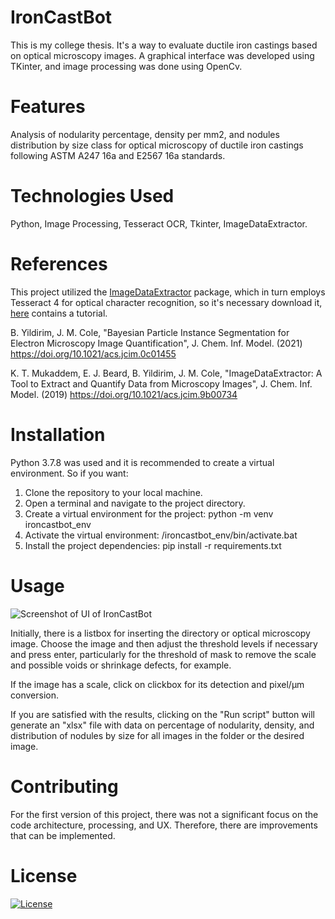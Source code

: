 # IronCastBot
This is my college thesis. It's a way to evaluate ductile iron castings based on optical microscopy images. A graphical interface was developed using TKinter, and image processing was done using OpenCv.

# Features
Analysis of nodularity percentage, density per mm2, and nodules distribution by size class for optical microscopy of ductile iron castings following ASTM A247 16a and E2567 16a standards.

# Technologies Used
Python, Image Processing, Tesseract OCR, Tkinter, ImageDataExtractor.

# References
This project utilized the [ImageDataExtractor](https://github.com/by256/imagedataextractor) package, which in turn employs Tesseract 4 for optical character recognition, so it's necessary download it, [here](https://tesseract-ocr.github.io/tessdoc/Installation.html) contains a tutorial.

B. Yildirim, J. M. Cole, "Bayesian Particle Instance Segmentation for Electron Microscopy Image Quantification", J. Chem. Inf. Model. (2021) https://doi.org/10.1021/acs.jcim.0c01455

K. T. Mukaddem, E. J. Beard, B. Yildirim, J. M. Cole, "ImageDataExtractor: A Tool to Extract and Quantify Data from Microscopy Images", J. Chem. Inf. Model. (2019) https://doi.org/10.1021/acs.jcim.9b00734

# Installation
Python 3.7.8 was used and it is recommended to create a virtual environment. 
So if you want:
1. Clone the repository to your local machine.
2. Open a terminal and navigate to the project directory.
3. Create a virtual environment for the project:
python -m venv ironcastbot_env
4. Activate the virtual environment:
<path>/ironcastbot_env/bin/activate.bat
5. Install the project dependencies:
pip install -r requirements.txt

# Usage

![Screenshot of UI  of IronCastBot](https://dsm01pap007files.storage.live.com/y4mV3_AHbNOXDyE0HmbJSgR4ZS2bcHqhjF1pOgWDgcARtSQ6Bt6zyUPcFpTvdLpjtk4oIvZTX6zTKDISRGRGDI5vjf2ybIQGFaBRHfDEnWiEeF-bs8lejC2FxOxNjMlFxCKFwKLVkYyO_yZ8VGL1lJkbfw51KbabJGouSx0bdv_SRmAqIfqMmt4qMBP7MAISLE6R_BLydHESlS1I3uIX7hP-o2oboDi6PrMcRV0YyEwe6E?encodeFailures=1&width=763&height=511)

Initially, there is a listbox for inserting the directory or optical microscopy image. Choose the image and then adjust the threshold levels if necessary and press enter, particularly for the threshold of mask to remove the scale and possible voids or shrinkage defects, for example. 

If the image has a scale, click on clickbox for its detection and pixel/µm conversion.

If you are satisfied with the results, clicking on the "Run script" button will generate an "xlsx" file with data on percentage of nodularity, density, and distribution of nodules by size for all images in the folder or the desired image.

# Contributing
For the first version of this project, there was not a significant focus on the code architecture, processing, and UX. Therefore, there are improvements that can be implemented.

# License
[![License](https://img.shields.io/badge/License-Apache_2.0-blue.svg)](https://opensource.org/licenses/Apache-2.0)
